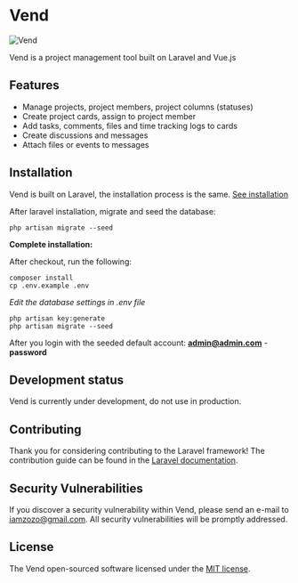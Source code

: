 # Vend

![Vend](https://www.finehive.com/vend/vend_small.jpg)

Vend is a project management tool built on Laravel and Vue.js

## Features
- Manage projects, project members, project columns (statuses)
- Create project cards, assign to project member
- Add tasks, comments, files and time tracking logs to cards
- Create discussions and messages
- Attach files or events to messages

## Installation

Vend is built on Laravel, the installation process is the same. [See installation](https://laravel.com/docs/5.4/installation)

After laravel installation, migrate and seed the database:
```
php artisan migrate --seed
```

**Complete installation:**

After checkout, run the following:
```
composer install
cp .env.example .env
```
*Edit the database settings in .env file*
```
php artisan key:generate
php artisan migrate --seed
```

After you login with the seeded default account:
**admin@admin.com** - **password**

## Development status
Vend is currently under development, do not use in production.

## Contributing

Thank you for considering contributing to the Laravel framework! The contribution guide can be found in the [Laravel documentation](http://laravel.com/docs/contributions).

## Security Vulnerabilities

If you discover a security vulnerability within Vend, please send an e-mail to iamzozo@gmail.com. All security vulnerabilities will be promptly addressed.

## License

The Vend open-sourced software licensed under the [MIT license](http://opensource.org/licenses/MIT).
